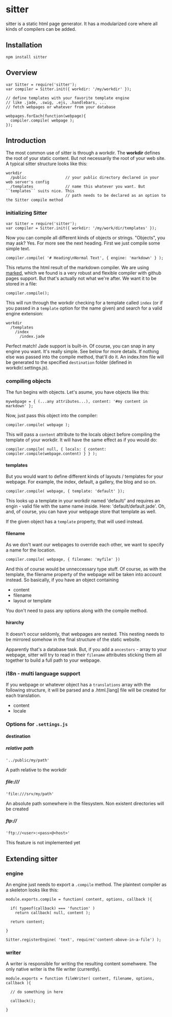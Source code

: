 # sitter

sitter is a static html page generator. It has a modularized core where all kinds of compilers
can be added.

## Installation

    npm install sitter

## Overview

    var Sitter = require('sitter');
    var compiler = Sitter.init({ workdir: '/my/workdir' });

    // define templates with your favorite template engine
    // like .jade, .swig, .ejs, .handlebars, ...
    // fetch webpages or whatever from your database

    webpages.forEach(function(webpage){
      compiler.compile( webpage );
    });

## Introduction

The most common use of sitter is through a workdir. The **workdir** defines the root of your static
content. But not necessarily the root of your web site. A typical sitter structure looks like this:

    workdir
      /public                 // your public directory declared in your web server's config
      /templates              // name this whatever you want. But ``templates`` suits nice. This
                              // path needs to be declared as an option to the Sitter compile method

### initializing Sitter

    var Sitter = require('sitter');
    var compiler = Sitter.init({ workdir: '/my/work/dir/templates' });

Now you can compile all different kinds of objects or strings. "Objects", you may ask? Yes. For more see
 the next heading. First we just compile some simple text.

    compiler.compile( '# Heading\nNormal Text', { engine: 'markdown' } );

This returns the html result of the markdown compiler. We are using [marked](https://github.com/chjj/marked),
which we found is a very robust and flexible compiler with github pages support. But that's actually not what
we're after. We want it to be stored in a file:

    compiler.compile();

This will run through the workdir checking for a template called ``index`` (or if you passed in a ``template`` option
for the name given) and search for a valid engine extension:

    workdir
      /templates
        /index
          /index.jade

Perfect match! Jade support is built-in. Of course, you can snap in any engine you want. It's really simple. See below
for more details. If nothing else was passed into the compile method, that'll do it. An index.htm file will be generated
to the specified ``destination`` folder (defined in workdir/.settings.js).

### compiling objects

The fun begins with objects. Let's asume, you have objects like this:

    mywebpage = { (...any attributes...), content: '#my content in markdown' };

Now, just pass this object into the compiler:

    compiler.compile( webpage );

This will pass a ``content`` attribute to the locals object before compiling the template of your workdir.
It will have the same effect as if you would do:

    compiler.compile( null, { locals: { content: compiler.compile(webpage.content) } } );

#### templates

But you would want to define different kinds of layouts / templates for your webpage. For example, the index,
default, a gallery, the blog and so on.

    compiler.compile( webpage, { template: 'default' });

This looks up a template in your workdir named 'default/' and requires an engin - valid file with the same name
inside. Here: 'default/default.jade'. Oh, and, of course, you can have your webpage store that template as well.

If the given object has a ``template`` property, that will used instead.

#### filename

As we don't want our webpages to override each other, we want to specify a name for the location.

    compiler.compile( webpage, { filename: 'myfile' })

And this of course would be unneccessary type stuff. Of course, as with the template, the filename property of
the webpage will be taken into account instead. So basically, if you have an object containing

* content
* filename
* layout or template

You don't need to pass any options along with the compile method.

#### hirarchy

It doesn't occur seldomly, that webpages are nested. This nesting needs to be mirrored somehow in the final
structure of the static website.

Apparently that's a database task. But, if you add a ``ancestors`` - array to your webpage, sitter will try to read in
their ``filename`` attributes sticking them all together to build a full path to your webpage.

### i18n - multi language support

If you webpage or whatever object has a ``translations`` array with the following structure, it will be parsed and a
.html.[lang] file will be created for each translation.

* content
* locale

### Options for ``.settings.js``

#### destination

##### relative path

    '../public/my/path'

A path relative to the workdir

##### file:///

    'file:///srv/my/path'

An absolute path somewhere in the filesystem. Non existent directories will be created


##### ftp://

    'ftp://<user>:<pass>@<host>'

This feature is not implemented yet

## Extending sitter

### engine

An engine just needs to export a ``.compile`` method. The plaintext compiler as a skeleton
looks like this:

    module.exports.compile = function( content, options, callback ){
      
      if( typeof(callback) === 'function' )
        return callback( null, content );

      return content;

    }

    Sitter.registerEngine( 'text', require('content-above-in-a-file') );

### writer

A writer is responsible for writing the resulting content somehwere. The only native writer is
the file writer (currently).


    module.exports = function fileWriter( content, filename, options, callback ){

      // do something in here

      callback();

    }



